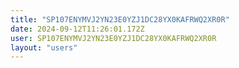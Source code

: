 ```yaml
---
title: "SP107ENYMVJ2YN23E0YZJ1DC28YX0KAFRWQ2XR0R"
date: 2024-09-12T11:26:01.172Z
user: SP107ENYMVJ2YN23E0YZJ1DC28YX0KAFRWQ2XR0R
layout: "users"
---
```

    